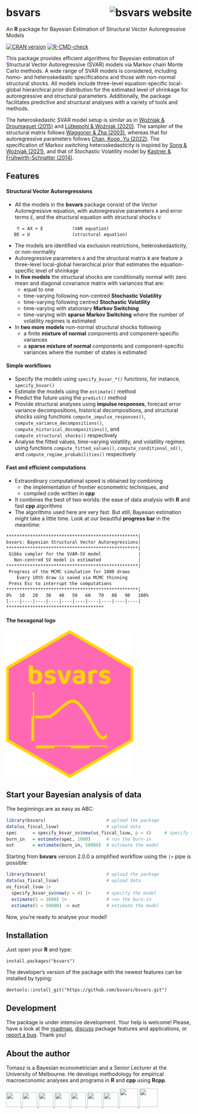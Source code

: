 
<!-- README.md is generated from README.Rmd. Please edit that file -->

# bsvars <img src="man/figures/logo.svg" align="right" padding-left="3px" alt="bsvars website" />

An **R** package for Bayesian Estimation of Structural Vector
Autoregressive Models

<!-- badges: start -->

[![CRAN
version](http://www.r-pkg.org/badges/version/bsvars)](https://cran.r-project.org/package=bsvars)
[![R-CMD-check](https://github.com/bsvars/bsvars/actions/workflows/R-CMD-check.yaml/badge.svg)](https://github.com/bsvars/bsvars/actions/workflows/R-CMD-check.yaml)
<!-- badges: end -->

This package provides efficient algorithms for Bayesian estimation of
Structural Vector Autoregressive (SVAR) models via Markov chain Monte
Carlo methods. A wide range of SVAR models is considered, including
homo- and heteroskedastic specifications and those with non-normal
structural shocks. All models include three-level equation-specific
local-global hierarchical prior distribution for the estimated level of
shrinkage for autoregressive and structural parameters. Additionally,
the package facilitates predictive and structural analyses with a
variety of tools and methods.

The heteroskedastic SVAR model setup is similar as in [Woźniak &
Droumaguet (2015)](http://doi.org/10.13140/RG.2.2.19492.55687) and
[Lütkepohl & Woźniak (2020)](http://doi.org/10.1016/j.jedc.2020.103862).
The sampler of the structural matrix follows [Waggoner & Zha
(2003)](https://doi.org/10.1016/S0165-1889(02)00168-9), whereas that for
autoregressive parameters follows [Chan, Koop, Yu
(2022)](https://www.joshuachan.org/papers/OISV.pdf). The specification
of Markov switching heteroskedasticity is inspired by [Song & Woźniak
(2021)](https://doi.org/10.1093/acrefore/9780190625979.013.174), and
that of Stochastic Volatility model by [Kastner & Frühwirth-Schnatter
(2014)](http://doi.org/10.1016/j.csda.2013.01.002).

## Features

#### Structural Vector Autoregressions

- All the models in the **bsvars** package consist of the Vector
  Autoregressive equation, with autoregressive parameters `A` and error
  terms `E`, and the structural equation with structural shocks `U`

<!-- -->

        Y = AX + E           (VAR equation)
       BE = U                (structural equation)

- The models are identified via exclusion restrictions,
  heteroskedasticity, or non-normality
- Autoregressive parameters `A` and the structural matrix `B` are
  feature a three-level local-global hierarchical prior that estimates
  the equation-specific level of shrinkage
- In **five models** the structural shocks are conditionally normal with
  zero mean and diagonal covariance matrix with variances that are:
  - equal to one
  - time-varying following non-centred **Stochastic Volatility**
  - time-varying following centred **Stochastic Volatility**
  - time-varying with stationary **Markov Switching**
  - time-varying with **sparse Markov Switching** where the number of
    volatility regimes is estimated
- In **two more models** non-normal structural shocks following
  - a finite **mixture of normal** components and component-specific
    variances
  - a **sparse mixture of normal** components and component-specific
    variances where the number of states is estimated

#### Simple workflows

- Specify the models using `specify_bsvar_*()` functions, for instance,
  `specify_bsvar()`
- Estimate the models using the `estimate()` method
- Predict the future using the `predict()` method
- Provide structural analyses using **impulse responses**, forecast
  error variance decompositions, historical decompositions, and
  structural shocks using functions `compute_impulse_responses()`,
  `compute_variance_decompositions()`,
  `compute_historical_decompositions()`, and
  `compute_structural_shocks()` respectively
- Analyse the fitted values, time-varying volatility, and volatility
  regimes using functions `compute_fitted_values()`,
  `compute_conditional_sd()`, and `compute_regime_probabilities()`
  respectively

#### Fast and efficient computations

- Extraordinary computational speed is obtained by combining
  - the implementation of frontier econometric techniques, and
  - compiled code written in **cpp**
- It combines the best of two worlds: the ease of data analysis with
  **R** and fast **cpp** algorithms
- The algorithms used here are very fast. But still, Bayesian estimation
  might take a little time. Look at our beautiful **progress bar** in
  the meantime:

<!-- -->

    **************************************************|
    bsvars: Bayesian Structural Vector Autoregressions|
    **************************************************|
     Gibbs sampler for the SVAR-SV model              |
       Non-centred SV model is estimated              |
    **************************************************|
     Progress of the MCMC simulation for 1000 draws
        Every 10th draw is saved via MCMC thinning
     Press Esc to interrupt the computations
    **************************************************|
    0%   10   20   30   40   50   60   70   80   90   100%
    [----|----|----|----|----|----|----|----|----|----|
    *************************************

#### The hexagonal logo

<p>
</p>
<a href="https://bsvars.github.io/bsvars/"><img src="man/figures/logo.png" height="400" alt="bsvars website" /></a>
<p>
</p>

## Start your Bayesian analysis of data

The beginnings are as easy as ABC:

``` r
library(bsvars)                       # upload the package
data(us_fiscal_lsuw)                  # upload data
spec      = specify_bsvar_sv$new(us_fiscal_lsuw, p = 4)     # specify the model
burn_in   = estimate(spec, 1000)      # run the burn-in
out       = estimate(burn_in, 50000)  # estimate the model
```

Starting from **bsvars** version 2.0.0 a simplified workflow using the
`|>` pipe is possible:

``` r
library(bsvars)                       # upload the package
data(us_fiscal_lsuw)                  # upload data
us_fiscal_lsuw |>
  specify_bsvar_sv$new(p = 4) |>      # specify the model
  estimate(S = 1000) |>               # run the burn-in
  estimate(S = 50000) -> out          # estimate the model
```

Now, you’re ready to analyse your model!

## Installation

Just open your **R** and type:

    install.packages("bsvars")

The developer’s version of the package with the newest features can be
installed by typing:

    devtools::install_git("https://github.com/bsvars/bsvars.git")

## Development

The package is under intensive development. Your help is welcome!
Please, have a look at the
[roadmap](https://github.com/bsvars/bsvars/milestone/3),
[discuss](https://github.com/bsvars/bsvars/discussions) package features
and applications, or [report a
bug](https://github.com/bsvars/bsvars/issues). Thank you!

## About the author

Tomasz is a Bayesian econometrician and a Senior Lecturer at the
University of Melbourne. He develops methodology for empirical
macroeconomic analyses and programs in **R** and **cpp** using **Rcpp**.

<a href="mailto:twozniak@unimelb.edu.au">
<img src="https://raw.githubusercontent.com/FortAwesome/Font-Awesome/6.x/svgs/solid/envelope.svg" width="40" height="40"/>
</a> <a href="https://github.com/donotdespair">
<img src="https://raw.githubusercontent.com/FortAwesome/Font-Awesome/6.x/svgs/brands/github.svg" width="40" height="40"/>
</a> <a href="https://gitlab.com/tomaszwozniak">
<img src="https://raw.githubusercontent.com/FortAwesome/Font-Awesome/6.x/svgs/brands/gitlab.svg" width="40" height="40"/>
</a> <a href="https://orcid.org/0000-0003-2212-2378">
<img src="https://raw.githubusercontent.com/FortAwesome/Font-Awesome/6.x/svgs/brands/orcid.svg" width="40" height="40"/>
</a> <a href="http://scholar.google.com/citations?user=2uWpFrYAAAAJ&hl">
<img src="https://raw.githubusercontent.com/FortAwesome/Font-Awesome/6.x/svgs/brands/google.svg" width="40" height="40"/>
</a> <a href="https://arxiv.org/a/wozniak_t_1">
<img src="https://raw.githubusercontent.com/FortAwesome/Font-Awesome/6.x/svgs/solid/circle-xmark.svg" width="40" height="40"/>
</a>
<a href="https://www.linkedin.com/in/tomasz-wo%C5%BAniak-7b85361b1">
<img src="https://raw.githubusercontent.com/FortAwesome/Font-Awesome/6.x/svgs/brands/linkedin.svg" width="40" height="40"/>
</a> <a href="https://fosstodon.org/@tomaszwozniak">
<img src="https://raw.githubusercontent.com/FortAwesome/Font-Awesome/6.x/svgs/brands/mastodon.svg" width="50" height="50"/>
</a> <a href="https://bsky.app/profile/tomaszwozniak.bsky.social">
<img src="https://raw.githubusercontent.com/FortAwesome/Font-Awesome/6.x/svgs/solid/cloud.svg" width="50" height="50"/>
</a>
